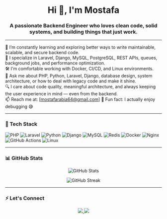 <h1 align="center">Hi 👋, I'm Mostafa</h1>
<h3 align="center">A passionate Backend Engineer who loves clean code, solid systems, and building things that just work.</h3>

---

🌱 I’m constantly learning and exploring better ways to write maintainable, scalable, and secure backend code.  
💼 I specialize in Laravel, Django, MySQL, PostgreSQL, REST APIs, queues, background jobs, and performance optimization.  
🛠️ I'm comfortable working with Docker, CI/CD, and Linux environments.  
💬 Ask me about PHP, Python, Laravel, Django, database design, system architecture, or how to deal with legacy code and make it shine.  
🔍 I care about code quality, meaningful architecture, and always keeping the user experience in mind — even from the backend.  
📫 Reach me at: [mostafarabia64@gmail.com] 
🐙 Fun fact: I actually enjoy debugging 😅  

---

### 🧰 Tech Stack
![PHP](https://img.shields.io/badge/PHP-777BB4?style=flat&logo=php&logoColor=white)
![Laravel](https://img.shields.io/badge/Laravel-FF2D20?style=flat&logo=laravel&logoColor=white)
![Python](https://img.shields.io/badge/Python-3776AB?style=flat&logo=python&logoColor=white)
![Django](https://img.shields.io/badge/Django-092E20?style=flat&logo=django&logoColor=white)
![MySQL](https://img.shields.io/badge/MySQL-005C84?style=flat&logo=mysql&logoColor=white)
![Redis](https://img.shields.io/badge/Redis-DC382D?style=flat&logo=redis&logoColor=white)
![Docker](https://img.shields.io/badge/Docker-2496ED?style=flat&logo=docker&logoColor=white)
![Nginx](https://img.shields.io/badge/Nginx-009639?style=flat&logo=nginx&logoColor=white)
![GitHub Actions](https://img.shields.io/badge/GitHub_Actions-2088FF?style=flat&logo=github-actions&logoColor=white)
![Linux](https://img.shields.io/badge/Linux-FCC624?style=flat&logo=linux&logoColor=black)

---

### 📊 GitHub Stats
<p align="center">
  <img src="https://github-readme-stats.vercel.app/api?username=MostafaRabia&show_icons=true&theme=tokyonight" alt="GitHub Stats" />
</p>

<p align="center">
  <img src="https://github-readme-streak-stats.herokuapp.com/?user=MostafaRabia&theme=tokyonight" alt="GitHub Streak" />
</p>

---

### ⚡ Let's Connect
<p align="center">
  <a href="[https://linkedin.com/in/your-linkedin](https://www.linkedin.com/in/mrabia/)" target="_blank">
    <img src="https://img.shields.io/badge/LinkedIn-blue?style=flat&logo=linkedin&logoColor=white" />
  </a>
  <a href="mailto:mostafarabia64@gmail.com" target="_blank">
    <img src="https://img.shields.io/badge/Email-D14836?style=flat&logo=gmail&logoColor=white" />
  </a>
</p>
